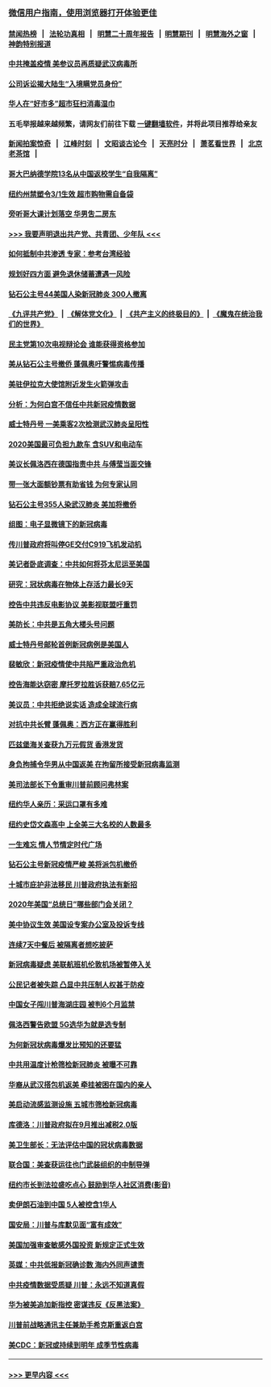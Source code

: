 ### [微信用户指南，使用浏览器打开体验更佳](https://github.com/gfw-breaker/banned-news1/blob/master/indexes/wechat-guide.md?t=0)
#### [禁闻热榜](热点新闻.md?t=0)  &nbsp;&nbsp;|&nbsp;&nbsp; [法轮功真相](https://github.com/gfw-breaker/truth/blob/master/README.md?t=0) &nbsp;&nbsp;|&nbsp;&nbsp; [明慧二十周年报告](https://github.com/gfw-breaker/mh-reports/blob/master/README.md?t=0) &nbsp;&nbsp;|&nbsp;&nbsp;[明慧期刊](https://github.com/gfw-breaker/mh-qikan) &nbsp;&nbsp;|&nbsp;&nbsp; [明慧海外之窗](https://github.com/gfw-breaker/mh-news/blob/master/README.md?t=0) &nbsp;&nbsp;|&nbsp;&nbsp; [神韵特别报道](https://github.com/gfw-breaker/mh-news/blob/master/shenyun.md?t=0)
#### [中共掩盖疫情 美参议员再质疑武汉病毒所](../pages/nsc412/n11874344.md?t=02171911) 
#### [公司诉讼揭大陆生“入境瞒党员身份”](../pages/nsc412/n11874419.md?t=02171911) 
#### [华人在“好市多”超市狂扫消毒湿巾](../pages/nsc412/n11874413.md?t=02171911) 
#### 五毛举报越来越频繁，请网友们前往下载 [一键翻墙软件](https://github.com/gfw-breaker/ssr-accounts)，并将此项目推荐给亲友
#### [新闻拍案惊奇](https://github.com/gfw-breaker/banned-news1/blob/master/pages/link4.md) &nbsp;&nbsp;|&nbsp;&nbsp; [江峰时刻](https://github.com/gfw-breaker/banned-news1/blob/master/pages/link4.md) &nbsp;&nbsp;|&nbsp;&nbsp; [文昭谈古论今](https://github.com/gfw-breaker/banned-news1/blob/master/pages/link4.md) &nbsp;&nbsp;|&nbsp;&nbsp; [天亮时分](https://github.com/gfw-breaker/banned-news1/blob/master/pages/link4.md) &nbsp;&nbsp;|&nbsp;&nbsp; [萧茗看世界](https://github.com/gfw-breaker/banned-news1/blob/master/pages/link4.md) &nbsp;&nbsp;|&nbsp;&nbsp; [北京老茶馆](https://github.com/gfw-breaker/banned-news1/blob/master/pages/link4.md) &nbsp;&nbsp;|&nbsp;&nbsp; 
#### [哥大巴纳德学院13名从中国返校学生“自我隔离”](../pages/nsc412/n11874416.md?t=02171911) 
#### [纽约州禁塑令3/1生效  超市购物需自备袋](../pages/nsc412/n11874373.md?t=02171911) 
#### [旁听哥大课计划落空  华男吿二房东](../pages/nsc412/n11874380.md?t=02171911) 
#### [>>> 我要声明退出共产党、共青团、少年队 <<<](https://github.com/begood0513/goodnews/blob/master/quit/letter.md) 
#### [如何抵制中共渗透 专家：参考台湾经验](../pages/nsc412/n11874101.md?t=02171911) 
#### [规划好四方面 避免退休储蓄遭遇一风险](../pages/nsc412/n11862800.md?t=02171911) 
#### [钻石公主号44美国人染新冠肺炎 300人撤离](../pages/nsc412/n11873826.md?t=02171911) 
#### [《九评共产党》](https://github.com/begood0513/9ping.md/blob/master/README.md) &nbsp;|&nbsp; [《解体党文化》](../../../../jtdwh.md/blob/master/README.md)  &nbsp;|&nbsp; [《共产主义的终极目的》](../../../../gczydzjmd.md/blob/master/README.md) &nbsp;|&nbsp; [《魔鬼在统治我们的世界》](../../../../mgztzwmdsj.md/blob/master/README.md) 
#### [民主党第10次电视辩论会 谁能获得资格参加](../pages/nsc412/n11873552.md?t=02171911) 
#### [美从钻石公主号撤侨 蓬佩奥吁警惕病毒传播](../pages/nsc412/n11873617.md?t=02171911) 
#### [美驻伊拉克大使馆附近发生火箭弹攻击](../pages/nsc412/n11873428.md?t=02171911) 
#### [分析：为何白宫不信任中共新冠疫情数据](../pages/nsc412/n11872473.md?t=02171911) 
#### [威士特丹号 一美乘客2次检测武汉肺炎呈阳性](../pages/nsc412/n11873169.md?t=02171911) 
#### [2020美国最可负担九款车 含SUV和电动车](../pages/nsc412/n11860334.md?t=02171911) 
#### [美议长佩洛西在德国指责中共 与傅莹当面交锋](../pages/nsc412/n11872375.md?t=02171911) 
#### [带一张大面额钞票有助省钱 为何专家认同](../pages/nsc412/n11870166.md?t=02171911) 
#### [钻石公主号355人染武汉肺炎 美加将撤侨](../pages/nsc412/n11872392.md?t=02171911) 
#### [组图：电子显微镜下的新冠病毒](../pages/nsc412/n11872057.md?t=02171911) 
#### [传川普政府将叫停GE交付C919飞机发动机](../pages/nsc412/n11871600.md?t=02171911) 
#### [美记者卧底调查：中共如何将芬太尼运至美国](../pages/nsc412/n11871821.md?t=02171911) 
#### [研究：冠状病毒在物体上存活力最长9天](../pages/nsc412/n11871871.md?t=02171911) 
#### [控告中共违反电影协议 美影视联盟吁重罚](../pages/nsc412/n11871820.md?t=02171911) 
#### [美防长：中共是五角大楼头号问题](../pages/nsc412/n11871768.md?t=02171911) 
#### [威士特丹号邮轮首例新冠病例是美国人](../pages/nsc412/n11871731.md?t=02171911) 
#### [裴敏欣：新冠疫情使中共陷严重政治危机](../pages/nsc412/n11871514.md?t=02171911) 
#### [控告海能达窃密 摩托罗拉胜诉获赔7.65亿元](../pages/nsc412/n11871594.md?t=02171911) 
#### [美议员：中共拒绝说实话 造成全球流行病](../pages/nsc412/n11871582.md?t=02171911) 
#### [对抗中共长臂 蓬佩奥：西方正在赢得胜利](../pages/nsc412/n11871500.md?t=02171911) 
#### [匹兹堡海关查获九万元假货 香港发货](../pages/nsc412/n11870716.md?t=02171911) 
#### [身负拘捕令华男从中国返美  在拘留所接受新冠病毒监测](../pages/nsc412/n11870710.md?t=02171911) 
#### [美司法部长下令重审川普前顾问弗林案](../pages/nsc412/n11870258.md?t=02171911) 
#### [纽约华人亲历：采运口罩有多难](../pages/nsc412/n11870531.md?t=02171911) 
#### [纽约史岱文森高中  上全美三大名校的人数最多](../pages/nsc412/n11870557.md?t=02171911) 
#### [一生难忘 情人节情定时代广场](../pages/nsc412/n11870536.md?t=02171911) 
#### [钻石公主号新冠疫情严峻 美将派包机撤侨](../pages/nsc412/n11870505.md?t=02171911) 
#### [十城市庇护非法移民 川普政府执法有新招](../pages/nsc412/n11870410.md?t=02171911) 
#### [2020年美国“总统日”哪些部门会关闭？](../pages/nsc412/n11870148.md?t=02171911) 
#### [美中协议生效 美国设专案办公室及投诉专线](../pages/nsc412/n11870266.md?t=02171911) 
#### [连续7天中餐后 被隔离者想吃披萨](../pages/nsc412/n11870243.md?t=02171911) 
#### [新冠病毒疑虑 美联航班机伦敦机场被暂停入关](../pages/nsc412/n11870015.md?t=02171911) 
#### [公民记者被失踪 凸显中共压制人权甚于防疫](../pages/nsc412/n11870042.md?t=02171911) 
#### [中国女子闯川普海湖庄园 被判6个月监禁](../pages/nsc412/n11869919.md?t=02171911) 
#### [佩洛西警告欧盟 5G选华为就是选专制](../pages/nsc412/n11869898.md?t=02171911) 
#### [为何新冠状病毒爆发比预知的还要猛](../pages/nsc412/n11869828.md?t=02171911) 
#### [中共用温度计枪筛检新冠肺炎 被曝不可靠](../pages/nsc412/n11869707.md?t=02171911) 
#### [华裔从武汉搭包机返美 牵挂被困在国内的亲人](../pages/nsc412/n11869711.md?t=02171911) 
#### [美启动流感监测设施 五城市筛检新冠病毒](../pages/nsc412/n11869689.md?t=02171911) 
#### [库德洛：川普政府拟在9月推出减税2.0版](../pages/nsc412/n11869627.md?t=02171911) 
#### [美卫生部长：无法评估中国的冠状病毒数据](../pages/nsc412/n11869301.md?t=02171911) 
#### [联合国：美查获运往也门武装组织的中制导弹](../pages/nsc412/n11868677.md?t=02171911) 
#### [纽约市长到法拉盛吃点心  鼓励到华人社区消费(影音)](../pages/nsc412/n11868197.md?t=02171911) 
#### [卖伊朗石油到中国  5人被控含1华人](../pages/nsc412/n11867988.md?t=02171911) 
#### [国安局：川普与库默见面“富有成效”](../pages/nsc412/n11867976.md?t=02171911) 
#### [美国加强审查敏感外国投资 新规定正式生效](../pages/nsc412/n11868041.md?t=02171911) 
#### [英媒：中共低报新冠确诊数 海内外同声谴责](../pages/nsc412/n11867421.md?t=02171911) 
#### [中共疫情数据受质疑 川普：永远不知道真假](../pages/nsc412/n11867195.md?t=02171911) 
#### [华为被美追加新指控 密谋违反《反黑法案》](../pages/nsc412/n11867191.md?t=02171911) 
#### [川普前战略通讯主任兼助手希克斯重返白宫](../pages/nsc412/n11867104.md?t=02171911) 
#### [美CDC：新冠或持续到明年 成季节性病毒](../pages/nsc412/n11867279.md?t=02171911) 

----
#### [ >>> 更早内容 <<< ](../indexes/nsc412-earlier.md)
